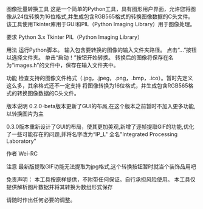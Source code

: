 图像批量转换工具
这是一个简单的Python工具，具有图形用户界面，允许您将图像从24位转换为16位格式,并生成包含RGB565格式的转换图像数据的C头文件。
该工具使用Tkinter库用于GUI和PIL（Python Imaging Library）用于图像处理。

要求
Python 3.x
Tkinter
PIL（Python Imaging Library）

用法
运行Python脚本。
输入包含要转换的图像的输入文件夹路径。
点击“...”按钮以选择文件夹。
单击“启动！”按钮开始转换。
转换后的图像将保存在名为“images.h”的文件中，保存在输入文件夹中。

功能
检查支持的图像文件格式（.jpg，.jpeg，.png，.bmp，.ico）。暂时先定义这么多，其余格式还不一定支持
将图像转换为16位格式，并生成包含RGB565格式的转换图像数据的C头文件。

版本说明
0.2.0-beta版本更新了GUI的布局,在这个版本之前暂时不加入更多功能,以转换图片为主

0.3.0版本重新设计了GUI的布局，使其更加美观,新增了逐帧提取GIF的功能,优化了一些可能存在的问题,并将名字改为“IP_L" 全名"Integrated Processing Laboratory"

作者
Wei-RC

注意
最新版提取GIF功能无法提取为jpg格式,这个转换按钮暂时就当个装饰品用吧

免责声明：
本工具按原样提供，不附带任何保证。自行承担风险使用。
本工具仅提供解析图片数据并将其转换为数组形式保存

请随时作出任何必要的调整。